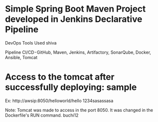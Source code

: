 # Simple Spring Boot Maven Project developed in Jenkins Declarative Pipeline

DevOps Tools Used shiva

Pipeline CI/CD - GitHub, Maven, Jenkins, Artifactory, SonarQube, Docker, Ansible, Tomcat

# Access to the tomcat after successfully deploying: sample

Ex: http://awsip:8050/helloworld/hello  1234sasassasa

Note: Tomcat was made to access in the port 8050. It was changed in the Dockerfile's RUN command. buchi12
